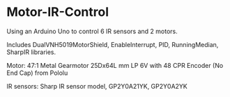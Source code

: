 # Motor-IR-Control
Using an Arduino Uno to control 6 IR sensors and 2 motors. 

Includes DualVNH5019MotorShield, EnableInterrupt, PID, RunningMedian, SharpIR libraries. 

Motor: 47:1 Metal Gearmotor 25Dx64L mm LP 6V with 48 CPR Encoder (No End Cap) from Pololu

IR sensors: Sharp IR sensor model, GP2Y0A21YK, GP2Y0A2YK

